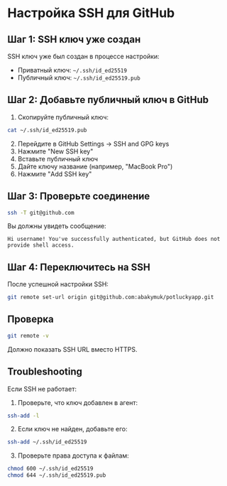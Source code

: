 # Настройка SSH для GitHub

## Шаг 1: SSH ключ уже создан

SSH ключ уже был создан в процессе настройки:
- Приватный ключ: `~/.ssh/id_ed25519`
- Публичный ключ: `~/.ssh/id_ed25519.pub`

## Шаг 2: Добавьте публичный ключ в GitHub

1. Скопируйте публичный ключ:
```bash
cat ~/.ssh/id_ed25519.pub
```

2. Перейдите в GitHub Settings → SSH and GPG keys
3. Нажмите "New SSH key"
4. Вставьте публичный ключ
5. Дайте ключу название (например, "MacBook Pro")
6. Нажмите "Add SSH key"

## Шаг 3: Проверьте соединение

```bash
ssh -T git@github.com
```

Вы должны увидеть сообщение:
```
Hi username! You've successfully authenticated, but GitHub does not provide shell access.
```

## Шаг 4: Переключитесь на SSH

После успешной настройки SSH:

```bash
git remote set-url origin git@github.com:abakymuk/potluckyapp.git
```

## Проверка

```bash
git remote -v
```

Должно показать SSH URL вместо HTTPS.

## Troubleshooting

Если SSH не работает:

1. Проверьте, что ключ добавлен в агент:
```bash
ssh-add -l
```

2. Если ключ не найден, добавьте его:
```bash
ssh-add ~/.ssh/id_ed25519
```

3. Проверьте права доступа к файлам:
```bash
chmod 600 ~/.ssh/id_ed25519
chmod 644 ~/.ssh/id_ed25519.pub
```
